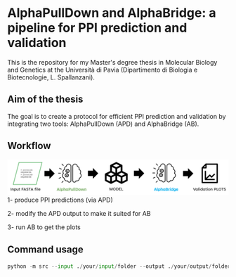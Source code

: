 # AlphaPullDown and AlphaBridge: a pipeline for PPI prediction and validation
This is the repository for my Master's degree thesis in Molecular Biology and Genetics at the Università di Pavia (Dipartimento di Biologia e Biotecnologie, L. Spallanzani). 

## Aim of the thesis
The goal is to create a protocol for efficient PPI prediction and validation by integrating two tools: AlphaPullDown (APD) and AlphaBridge (AB). 

## Workflow
![Workflow scheme](images/workflow.png)
1- produce PPI predictions (via APD)

2- modify the APD output to make it suited for AB

3- run AB to get the plots

## Command usage
```python
python -m src --input ./your/input/folder --output ./your/output/folder
